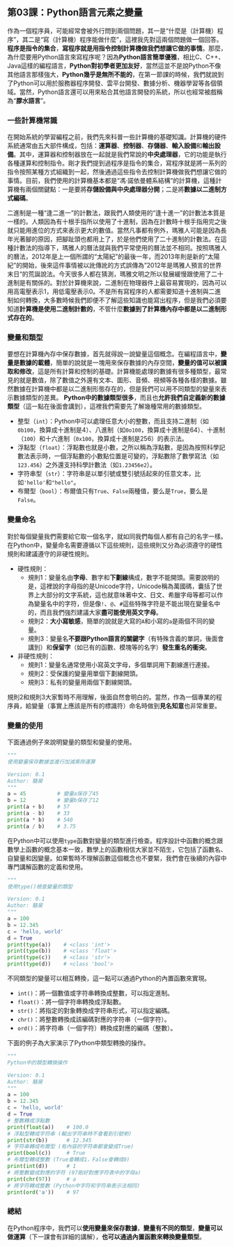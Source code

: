 ## 第03課：Python語言元素之變量

作為一個程序員，可能經常會被外行問到兩個問題，其一是“什麼是（計算機）程序”，其二是“寫（計算機）程序能做什麼”，這裡我先對這兩個問題做一個回答。 **程序是指令的集合**，**寫程序就是用指令控制計算機做我們想讓它做的事情**。那麼，為什麼要用Python語言來寫程序呢？因為**Python語言簡單優雅**，相比C、C++、Java這樣的編程語言，**Python對初學者更加友好**，當然這並不是說Python不像其他語言那樣強大，**Python幾乎是無所不能的**，在第一節課的時候，我們就說到了Python可以用於服務器程序開發、雲平台開發、數據分析、機器學習等各個領域。當然，Python語言還可以用來粘合其他語言開發的系統，所以也經常被戲稱為“**膠水語言**”。

### 一些計算機常識

在開始系統的學習編程之前，我們先來科普一些計算機的基礎知識。計算機的硬件系統通常由五大部件構成，包括：**運算器**、**控制器**、**存儲器**、**輸入設備**和**輸出設備**。其中，運算器和控制器放在一起就是我們常說的**中央處理器**，它的功能是執行各種運算和控制指令。剛才我們提到過程序是指令的集合，寫程序就是將一系列的指令按照某種方式組織到一起，然後通過這些指令去控制計算機做我們想讓它做的事情。目前，我們使用的計算機基本都是“馮·諾依曼體系結構”的計算機，這種計算機有兩個關鍵點：一是要將**存儲設備與中央處理器分開**；二是將**數據以二進制方式編碼**。

二進制是一種“逢二進一”的計數法，跟我們人類使用的“逢十進一”的計數法本質是一樣的。人類因為有十根手指所以使用了十進制，因為在計數時十根手指用完之後就只能用進位的方式來表示更大的數值。當然凡事都有例外，瑪雅人可能是因為長年光著腳的原因，把腳趾頭也都用上了，於是他們使用了二十進制的計數法。在這種計數法的指導下，瑪雅人的曆法就與我們平常使用的曆法並不相同。按照瑪雅人的曆法，2012年是上一個所謂的“太陽紀”的最後一年，而2013年則是新的“太陽紀”的開始，後來這件事情被以訛傳訛的方式誤傳為”2012年是瑪雅人預言的世界末日“的荒誕說法。今天很多人都在猜測，瑪雅文明之所以發展緩慢跟使用了二十進制是有關係的。對於計算機來說，二進制在物理器件上最容易實現的，因為可以用高電壓表示1，用低電壓表示0。不是所有寫程序的人都需要知道十進制與二進制如何轉換，大多數時候我們即便不了解這些知識也能寫出程序，但是我們必須要知道**計算機是使用二進制計數的**，不管什麼**數據到了計算機內存中都是以二進制形式存在的**。

### 變量和類型

要想在計算機內存中保存數據，首先就得說一說變量這個概念。在編程語言中，**變量是數據的載體**，簡單的說就是一塊用來保存數據的內存空間，**變量的值可以被讀取和修改**，這是所有計算和控制的基礎。計算機能處理的數據有很多種類型，最常見的就是數值，除了數值之外還有文本、圖形、音頻、視頻等各種各樣的數據。雖然數據在計算機中都是以二進制形態存在的，但是我們可以用不同類型的變量來表示數據類型的差異。 **Python中的數據類型很多**，而且也**允許我們自定義新的數據類型**（這一點在後面會講到），這裡我們需要先了解幾種常用的數據類型。

- 整型（`int`）：Python中可以處理任意大小的整數，而且支持二進制（如`0b100`，換算成十進制是4）、八進制（如`0o100`，換算成十進制是64）、十進制（`100`）和十六進制（`0x100`，換算成十進制是256）的表示法。
- 浮點型（`float`）：浮點數也就是小數，之所以稱為浮點數，是因為按照科學記數法表示時，一個浮點數的小數點位置是可變的，浮點數除了數學寫法（如`123.456`）之外還支持科學計數法（如`1.23456e2`）。
- 字符串型（`str`）：字符串是以單引號或雙引號括起來的任意文本，比如`'hello'`和`"hello"`。
- 布爾型（`bool`）：布爾值只有`True`、`False`兩種值，要么是`True`，要么是`False`。

### 變量命名

對於每個變量我們需要給它取一個名字，就如同我們每個人都有自己的名字一樣。在Python中，變量命名需要遵循以下這些規則，這些規則又分為必須遵守的硬性規則和建議遵守的非硬性規則。

- 硬性規則：
  - 規則1：變量名由**字母**、數字和**下劃線**構成，數字不能開頭。需要說明的是，這裡說的字母指的是Unicode字符，Unicode稱為萬國碼，囊括了世界上大部分的文字系統，這也就意味著中文、日文、希臘字母等都可以作為變量名中的字符，但是像`!`、`@`、`#`這些特殊字符是不能出現在變量名中的，而且我們強烈建議大家**盡可能使用英文字母**。
  - 規則2：**大小寫敏感**，簡單的說就是大寫的`A`和小寫的`a`是兩個不同的變量。
  - 規則3：變量名**不要跟Python語言的關鍵字**（有特殊含義的單詞，後面會講到）和**保留字**（如已有的函數、模塊等的名字）**發生重名的衝突**。
- 非硬性規則：
  - 規則1：變量名通常使用小寫英文字母，多個單詞用下劃線進行連接。
  - 規則2：受保護的變量用單個下劃線開頭。
  - 規則3：私有的變量用兩個下劃線開頭。

規則2和規則3大家暫時不用理解，後面自然會明白的。當然，作為一個專業的程序員，給變量（事實上應該是所有的標識符）命名時做到**見名知意**也非常重要。

### 變量的使用

下面通過例子來說明變量的類型和變量的使用。

```Python
"""
使用變量保存數據並進行加減乘除運算

Version: 0.1
Author: 駱昊
"""
a = 45          # 變量a保存了45
b = 12          # 變量b保存了12
print(a + b)    # 57
print(a - b)    # 33
print(a * b)    # 540
print(a / b)    # 3.75
```

在Python中可以使用`type`函數對變量的類型進行檢查。程序設計中函數的概念跟數學上函數的概念基本一致，數學上的函數相信大家並不陌生，它包括了函數名、自變量和因變量。如果暫時不理解函數這個概念也不要緊，我們會在後續的內容中專門講解函數的定義和使用。

```Python
"""
使用type()檢查變量的類型

Version: 0.1
Author: 駱昊
"""
a = 100
b = 12.345
c = 'hello, world'
d = True
print(type(a))    # <class 'int'>
print(type(b))    # <class 'float'>
print(type(c))    # <class 'str'>
print(type(d))    # <class 'bool'>
```

不同類型的變量可以相互轉換，這一點可以通過Python的內置函數來實現。

- `int()`：將一個數值或字符串轉換成整數，可以指定進制。
- `float()`：將一個字符串轉換成浮點數。
- `str()`：將指定的對象轉換成字符串形式，可以指定編碼。
- `chr()`：將整數轉換成該編碼對應的字符串（一個字符）。
- `ord()`：將字符串（一個字符）轉換成對應的編碼（整數）。

下面的例子為大家演示了Python中類型轉換的操作。

```Python
"""
Python中的類型轉換操作

Version: 0.1
Author: 駱昊
"""
a = 100
b = 12.345
c = 'hello, world'
d = True
# 整數轉成浮點數
print(float(a))    # 100.0
# 浮點型轉成字符串 (輸出字符串時不會看到引號喲)
print(str(b))      # 12.345
# 字符串轉成布爾型 (有內容的字符串都會變成True)
print(bool(c))     # True
# 布爾型轉成整數 (True會轉成1，False會轉成0)
print(int(d))      # 1
# 將整數變成對應的字符 (97剛好對應字符表中的字母a)
print(chr(97))     # a
# 將字符轉成整數 (Python中字符和字符串表示法相同)
print(ord('a'))    # 97
```

### 總結

在Python程序中，我們可以**使用變量來保存數據**，**變量有不同的類型**，**變量可以做運算**（下一課會有詳細的講解），**也可以通過內置函數來轉換變量類型**。
